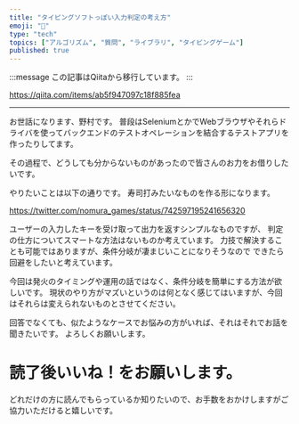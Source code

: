 ```yaml
---
title: "タイピングソフトっぽい入力判定の考え方"
emoji: "📝"
type: "tech"
topics: ["アルゴリズム", "質問", "ライブラリ", "タイピングゲーム"]
published: true
---
```


:::message
この記事はQiitaから移行しています。
:::

https://qiita.com/items/ab5f947097c18f885fea

---

お世話になります、野村です。
普段はSeleniumとかでWebブラウザやそれらドライバを使ってバックエンドのテストオペレーションを結合するテストアプリを作ったりしてます。

その過程で、どうしても分からないものがあったので皆さんのお力をお借りしたいです。

やりたいことは以下の通りです。
寿司打みたいなものを作る形になります。

https://twitter.com/nomura_games/status/742597195241656320

ユーザーの入力したキーを受け取って出力を返すシンプルなものですが、
判定の仕方についてスマートな方法はないものか考えています。
力技で解決することも可能ではありますが、条件分岐が凄まじいことになりそうなので
できたら回避をしたいと考えています。

今回は発火のタイミングや運用の話ではなく、条件分岐を簡単にする方法が欲しいです。
現状のやり方がマズいというのは何となく感じてはいますが、今回はそれらは変えられないものとさせてください。

回答でなくても、似たようなケースでお悩みの方がいれば、それはそれでお話を聞きたいです。
よろしくお願いします。

# 読了後いいね！をお願いします。
どれだけの方に読んでもらっているか知りたいので、お手数をおかけしますがご協力いただけると嬉しいです。

